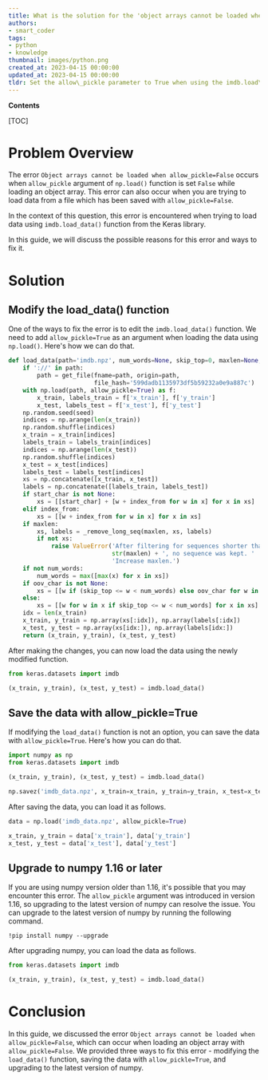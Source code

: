 ```yaml
---
title: What is the solution for the 'object arrays cannot be loaded when allow_pickle=false' error in the imdb.load_data() function?
authors:
- smart_coder
tags:
- python
- knowledge
thumbnail: images/python.png
created_at: 2023-04-15 00:00:00
updated_at: 2023-04-15 00:00:00
tldr: Set the allow\_pickle parameter to True when using the imdb.load\_data() function in Python.
---
```


**Contents**

[TOC]

# Problem Overview
The error `Object arrays cannot be loaded when allow_pickle=False` occurs when `allow_pickle` argument of `np.load()` function is set `False` while loading an object array. This error can also occur when you are trying to load data from a file which has been saved with `allow_pickle=False`. 

In the context of this question, this error is encountered when trying to load data using `imdb.load_data()` function from the Keras library. 

In this guide, we will discuss the possible reasons for this error and ways to fix it.

# Solution

## Modify the load_data() function
One of the ways to fix the error is to edit the `imdb.load_data()` function. We need to add `allow_pickle=True` as an argument when loading the data using `np.load()`. Here's how we can do that.

```python
def load_data(path='imdb.npz', num_words=None, skip_top=0, maxlen=None, seed=113, start_char=1, oov_char=2, index_from=3):
    if '://' in path:
        path = get_file(fname=path, origin=path,
                        file_hash='599dadb1135973df5b59232a0e9a887c')
    with np.load(path, allow_pickle=True) as f:
        x_train, labels_train = f['x_train'], f['y_train']
        x_test, labels_test = f['x_test'], f['y_test']
    np.random.seed(seed)
    indices = np.arange(len(x_train))
    np.random.shuffle(indices)
    x_train = x_train[indices]
    labels_train = labels_train[indices]
    indices = np.arange(len(x_test))
    np.random.shuffle(indices)
    x_test = x_test[indices]
    labels_test = labels_test[indices]
    xs = np.concatenate([x_train, x_test])
    labels = np.concatenate([labels_train, labels_test])
    if start_char is not None:
        xs = [[start_char] + [w + index_from for w in x] for x in xs]
    elif index_from:
        xs = [[w + index_from for w in x] for x in xs]
    if maxlen:
        xs, labels = _remove_long_seq(maxlen, xs, labels)
        if not xs:
            raise ValueError('After filtering for sequences shorter than maxlen=' +
                             str(maxlen) + ', no sequence was kept. '
                             'Increase maxlen.')
    if not num_words:
        num_words = max([max(x) for x in xs])
    if oov_char is not None:
        xs = [[w if (skip_top <= w < num_words) else oov_char for w in x] for x in xs]
    else:
        xs = [[w for w in x if skip_top <= w < num_words] for x in xs]
    idx = len(x_train)
    x_train, y_train = np.array(xs[:idx]), np.array(labels[:idx])
    x_test, y_test = np.array(xs[idx:]), np.array(labels[idx:])
    return (x_train, y_train), (x_test, y_test)
```

After making the changes, you can now load the data using the newly modified function.

```python
from keras.datasets import imdb

(x_train, y_train), (x_test, y_test) = imdb.load_data()
```

## Save the data with allow_pickle=True
If modifying the `load_data()` function is not an option, you can save the data with `allow_pickle=True`. Here's how you can do that.

```python
import numpy as np
from keras.datasets import imdb

(x_train, y_train), (x_test, y_test) = imdb.load_data()

np.savez('imdb_data.npz', x_train=x_train, y_train=y_train, x_test=x_test, y_test=y_test, allow_pickle=True)
```

After saving the data, you can load it as follows.

```python
data = np.load('imdb_data.npz', allow_pickle=True)

x_train, y_train = data['x_train'], data['y_train']
x_test, y_test = data['x_test'], data['y_test']
```

## Upgrade to numpy 1.16 or later
If you are using numpy version older than 1.16, it's possible that you may encounter this error. The `allow_pickle` argument was introduced in version 1.16, so upgrading to the latest version of numpy can resolve the issue. You can upgrade to the latest version of numpy by running the following command.

```
!pip install numpy --upgrade
```

After upgrading numpy, you can load the data as follows.

```python
from keras.datasets import imdb

(x_train, y_train), (x_test, y_test) = imdb.load_data()
```

# Conclusion
In this guide, we discussed the error `Object arrays cannot be loaded when allow_pickle=False`, which can occur when loading an object array with `allow_pickle=False`. We provided three ways to fix this error - modifying the `load_data()` function, saving the data with `allow_pickle=True`, and upgrading to the latest version of numpy.
